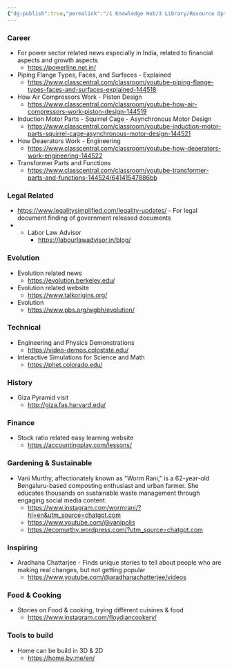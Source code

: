 ```yaml
---
{"dg-publish":true,"permalink":"/1 Knowledge Hub/3 Library/Resource Options-Library/Functional Useful websites/","noteIcon":""}
---
```


### Career
- For power sector related news especially in India, related to financial aspects and growth aspects
	- https://powerline.net.in/
- Piping Flange Types, Faces, and Surfaces - Explained
	- https://www.classcentral.com/classroom/youtube-piping-flange-types-faces-and-surfaces-explained-144518
- How Air Compressors Work - Piston Design
	- https://www.classcentral.com/classroom/youtube-how-air-compressors-work-piston-design-144519
- Induction Motor Parts - Squirrel Cage - Asynchronous Motor Design
	- https://www.classcentral.com/classroom/youtube-induction-motor-parts-squirrel-cage-asynchronous-motor-design-144521
- How Deaerators Work - Engineering
	- https://www.classcentral.com/classroom/youtube-how-deaerators-work-engineering-144522
- Transformer Parts and Functions
	- https://www.classcentral.com/classroom/youtube-transformer-parts-and-functions-144524/64141547886bb
### Legal Related
- https://www.legalitysimplified.com/legality-updates/ - For legal document finding of government released documents
- - Labor Law Advisor
	- https://labourlawadvisor.in/blog/
### Evolution
- Evolution related news
	- https://evolution.berkeley.edu/
- Evolution related website
	- https://www.talkorigins.org/
- Evolution
	- https://www.pbs.org/wgbh/evolution/
### Technical
- Engineering and Physics Demonstrations
	- https://video-demos.colostate.edu/
- Interactive Simulations for Science and Math
	- https://phet.colorado.edu/
### History
- Giza Pyramid visit
	- http://giza.fas.harvard.edu/
### Finance
- Stock ratio related easy learning website
	- https://accountingplay.com/lessons/
### Gardening & Sustainable
- Vani Murthy, affectionately known as "Worm Rani," is a 62-year-old Bengaluru-based composting enthusiast and urban farmer. She educates thousands on sustainable waste management through engaging social media content.
	- https://www.instagram.com/wormrani/?hl=en&utm_source=chatgpt.com
	- https://www.youtube.com/@vanipolis
	- https://ecomurthy.wordpress.com/?utm_source=chatgpt.com
### Inspiring
-  Aradhana Chattarjee - Finds unique stories to tell about people who are making real changes, but not getting popular
	- https://www.youtube.com/@aradhanachatterjee/videos
### Food & Cooking
- Stories on Food & cooking, trying different cuisines & food
	- https://www.instagram.com/floydiancookery/
### Tools to build 
- Home can be build in 3D & 2D 
	- https://home.by.me/en/